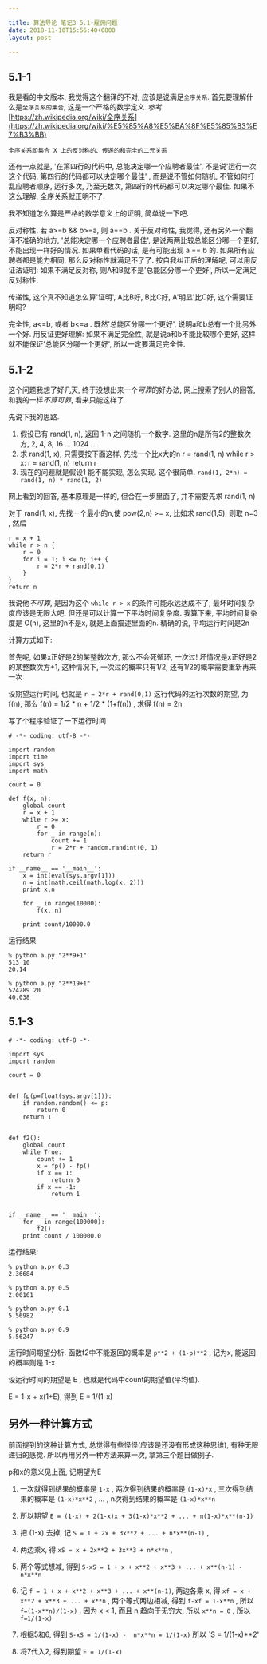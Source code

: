 ```yaml
---

title: 算法导论 笔记3 5.1-雇佣问题
date: 2018-11-10T15:56:40+0800
layout: post

---
```


## 5.1-1

我是看的中文版本, 我觉得这个翻译的不对, 应该是说满足`全序关系`.  首先要理解什么是`全序关系的集合`, 这是一个严格的数学定义. 参考[https://zh.wikipedia.org/wiki/全序关系](https://zh.wikipedia.org/wiki/%E5%85%A8%E5%BA%8F%E5%85%B3%E7%B3%BB)

	全序关系即集合 X 上的反对称的、传递的和完全的二元关系

还有一点就是, '在第四行的代码中, 总能决定哪一个应聘者最佳', 不是说'运行一次这个代码, 第四行的代码都可以决定哪个最佳' , 而是说不管如何随机, 不管如何打乱应聘者顺序, 运行多次, 乃至无数次, 第四行的代码都可以决定哪个最佳. 如果不这么理解, 全序关系就正明不了.

我不知道怎么算是严格的数学意义上的证明, 简单说一下吧.

反对称性, 若 a>=b && b>=a, 则 a==b . 关于反对称性, 我觉得, 还有另外一个翻译不准确的地方, '总能决定哪一个应聘者最佳', 是说两两比较总能区分哪一个更好, 不能出现一样好的情况. 如果单看代码的话, 是有可能出现 a == b 的. 如果所有应聘者都是能力相同, 那么反对称性就满足不了了. 按自我纠正后的理解呢, 可以用反证法证明: 如果不满足反对称, 则A和B就不是'总能区分哪一个更好', 所以一定满足反对称性.

传递性, 这个真不知道怎么算'证明', A比B好, B比C好, A'明显'比C好, 这个需要证明吗?

完全性, a<=b, 或者 b<=a . 既然'总能区分哪一个更好', 说明a和b总有一个比另外一个好. 用反证更好理解: 如果不满足完全性, 就是说a和b不能比较哪个更好, 这样就不能保证'总能区分哪一个更好', 所以一定要满足完全性.

## 5.1-2

这个问题我想了好几天,  终于没想出来一个*可靠*的好办法, 网上搜索了别人的回答, 和我的一样*不算可靠*, 看来只能这样了.

先说下我的思路.

1. 假设已有 rand(1, n), 返回 1-n 之间随机一个数字. 这里的n是所有2的整数次方, 2, 4, 8, 16 ... 1024 ...
2. 求 rand(1, x), 只需要按下面这样, 先找一个比x大的n
		r = rand(1, n)
		while r > x:
			r = rand(1, n)
		return r
3. 现在的问题就是假设1 能不能实现, 怎么实现. 这个很简单. `rand(1, 2*n) = rand(1, n) * rand(1, 2)`

网上看到的回答, 基本原理是一样的, 但合在一步里面了, 并不需要先求 rand(1, n)

对于 rand(1, x), 先找一个最小的n,使 pow(2,n) >= x, 比如求 rand(1,5), 则取 n=3 , 然后

```
r = x + 1
while r > n {
	r = 0
	for i = 1; i <= n; i++ {
		r = 2*r + rand(0,1)
	}
}
return n
```

我说他*不可靠*, 是因为这个 `while r > x` 的条件可能永远达成不了, 最坏时间复杂度应该是无限大吧, 但还是可以计算一下平均时间复杂度. 我算下来, 平均时间复杂度是 O(n), 这里的n不是x, 就是上面描述里面的n. 精确的说, 平均运行时间是2n

计算方式如下:

首先呢, 如果x正好是2的某整数次方, 那么不会死循环, 一次过! 坏情况是x正好是2的某整数次方+1, 这种情况下, 一次过的概率只有1/2, 还有1/2的概率需要重新再来一次.

设期望运行时间, 也就是 `r = 2*r + rand(0,1)` 这行代码的运行次数的期望, 为 f(n), 那么 f(n) = 1/2 * n + 1/2 * (1+f(n)) , 求得 f(n) = 2n

写了个程序验证了一下运行时间

```
# -*- coding: utf-8 -*-

import random
import time
import sys
import math

count = 0

def f(x, n):
    global count
    r = x + 1
    while r >= x:
        r = 0
        for _ in range(n):
            count += 1
            r = 2*r + random.randint(0, 1)
    return r

if __name__ == '__main__':
    x = int(eval(sys.argv[1]))
    n = int(math.ceil(math.log(x, 2)))
    print x,n

    for _ in range(10000):
        f(x, n)

    print count/10000.0
```

运行结果

```
% python a.py "2**9+1"
513 10
20.14

% python a.py "2**19+1"
524289 20
40.038
```

## 5.1-3

```
# -*- coding: utf-8 -*-

import sys
import random

count = 0


def fp(p=float(sys.argv[1])):
    if random.random() <= p:
        return 0
    return 1


def f2():
    global count
    while True:
        count += 1
        x = fp() - fp()
        if x == 1:
            return 0
        if x == -1:
            return 1


if __name__ == '__main__':
    for _ in range(100000):
        f2()
    print count / 100000.0
```

运行结果:

```
% python a.py 0.3
2.36684

% python a.py 0.5
2.00161

% python a.py 0.1
5.56982

% python a.py 0.9
5.56247
```

运行时间期望分析. 函数f2中不能返回的概率是 `p**2 + (1-p)**2` , 记为x, 能返回的概率则是 1-x

设运行时间的期望是 E , 也就是代码中count的期望值(平均值).

E = 1-x + x(1+E), 得到 E = 1/(1-x)

## 另外一种计算方式

前面提到的这种计算方式, 总觉得有些怪怪(应该是还没有形成这种思维), 有种无限递归的感觉. 所以再用另外一种方法来算一次, 拿第三个题目做例子.

p和x的意义见上面, 记期望为E

1. 一次就得到结果的概率是 `1-x` , 两次得到结果的概率是 `(1-x)*x` , 三次得到结果的概率是 `(1-x)*x**2` , ... , n次得到结果的概率是 `(1-x)*x**n`

2. 所以期望 `E = (1-x) + 2(1-x)x + 3(1-x)*x**2 + ... + n(1-x)*x**(n-1)`

3. 把 (1-x) 去掉, 记 `S = 1 + 2x + 3x**2 + ... + n*x**(n-1)` , 

4. 两边乘x, 得 `xS = x + 2x**2 + 3x**3 + n*x**n` , 

5. 两个等式想减, 得到 `S-xS = 1 + x + x**2 + x**3 + ... + x**(n-1) - n*x**n`

6. 记 `f = 1 + x + x**2 + x**3 + ... + x**(n-1)`, 两边各乘 x, 得 `xf = x + x**2 + x**3 + ... + x**n` , 两个等式两边相减, 得到 `f-xf = 1-x**n` , 所以 `f=(1-x**n)/(1-x)` . 因为 x < 1, 而且 n 趋向于无穷大, 所以 `x**n = 0` , 所以 `f=1/(1-x)`

7. 根据5和6, 得到 `S-xS = 1/(1-x) -  n*x**n = 1/(1-x)` 所以 `S = 1/(1-x)**2'

8. 将7代入2, 得到期望 `E = 1/(1-x)`
